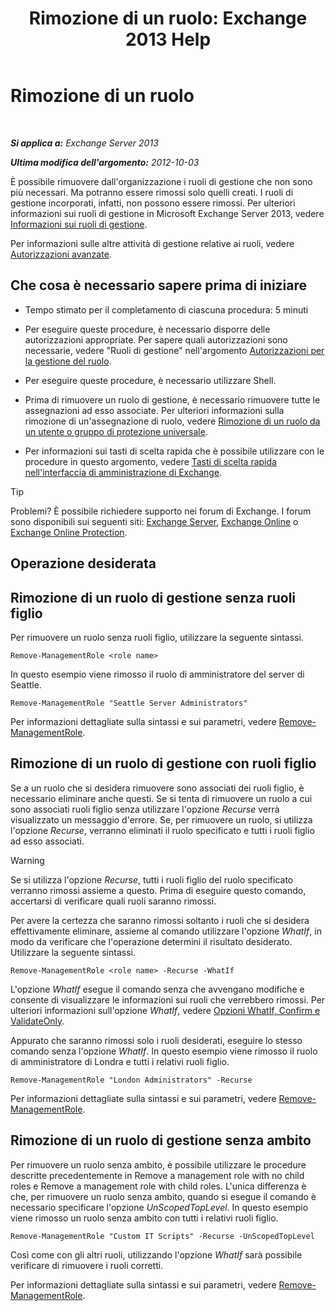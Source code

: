 ﻿---
title: 'Rimozione di un ruolo: Exchange 2013 Help'
TOCTitle: Rimozione di un ruolo
ms:assetid: 2fb6f453-f37a-4636-8353-3f9927f81298
ms:mtpsurl: https://technet.microsoft.com/it-it/library/Dd335178(v=EXCHG.150)
ms:contentKeyID: 50480261
ms.date: 05/22/2018
mtps_version: v=EXCHG.150
ms.translationtype: MT
---

# Rimozione di un ruolo

 

_**Si applica a:** Exchange Server 2013_

_**Ultima modifica dell'argomento:** 2012-10-03_

È possibile rimuovere dall'organizzazione i ruoli di gestione che non sono più necessari. Ma potranno essere rimossi solo quelli creati. I ruoli di gestione incorporati, infatti, non possono essere rimossi. Per ulteriori informazioni sui ruoli di gestione in Microsoft Exchange Server 2013, vedere [Informazioni sui ruoli di gestione](understanding-management-roles-exchange-2013-help.md).

Per informazioni sulle altre attività di gestione relative ai ruoli, vedere [Autorizzazioni avanzate](advanced-permissions-exchange-2013-help.md).

## Che cosa è necessario sapere prima di iniziare

  - Tempo stimato per il completamento di ciascuna procedura: 5 minuti

  - Per eseguire queste procedure, è necessario disporre delle autorizzazioni appropriate. Per sapere quali autorizzazioni sono necessarie, vedere "Ruoli di gestione" nell'argomento [Autorizzazioni per la gestione del ruolo](role-management-permissions-exchange-2013-help.md).

  - Per eseguire queste procedure, è necessario utilizzare Shell.

  - Prima di rimuovere un ruolo di gestione, è necessario rimuovere tutte le assegnazioni ad esso associate. Per ulteriori informazioni sulla rimozione di un'assegnazione di ruolo, vedere [Rimozione di un ruolo da un utente o gruppo di protezione universale](remove-a-role-from-a-user-or-usg-exchange-2013-help.md).

  - Per informazioni sui tasti di scelta rapida che è possibile utilizzare con le procedure in questo argomento, vedere [Tasti di scelta rapida nell'interfaccia di amministrazione di Exchange](keyboard-shortcuts-in-the-exchange-admin-center-exchange-online-protection-help.md).


> [!TIP]
> Problemi? È possibile richiedere supporto nei forum di Exchange. I forum sono disponibili sui seguenti siti: <A href="https://go.microsoft.com/fwlink/p/?linkid=60612">Exchange Server</A>, <A href="https://go.microsoft.com/fwlink/p/?linkid=267542">Exchange Online</A> o <A href="https://go.microsoft.com/fwlink/p/?linkid=285351">Exchange Online Protection</A>.



## Operazione desiderata

## Rimozione di un ruolo di gestione senza ruoli figlio

Per rimuovere un ruolo senza ruoli figlio, utilizzare la seguente sintassi.

    Remove-ManagementRole <role name>

In questo esempio viene rimosso il ruolo di amministratore del server di Seattle.

    Remove-ManagementRole "Seattle Server Administrators"

Per informazioni dettagliate sulla sintassi e sui parametri, vedere [Remove-ManagementRole](https://technet.microsoft.com/it-it/library/dd351170\(v=exchg.150\)).

## Rimozione di un ruolo di gestione con ruoli figlio

Se a un ruolo che si desidera rimuovere sono associati dei ruoli figlio, è necessario eliminare anche questi. Se si tenta di rimuovere un ruolo a cui sono associati ruoli figlio senza utilizzare l'opzione *Recurse* verrà visualizzato un messaggio d'errore. Se, per rimuovere un ruolo, si utilizza l'opzione *Recurse*, verranno eliminati il ruolo specificato e tutti i ruoli figlio ad esso associati.


> [!WARNING]
> Se si utilizza l'opzione <EM>Recurse</EM>, tutti i ruoli figlio del ruolo specificato verranno rimossi assieme a questo. Prima di eseguire questo comando, accertarsi di verificare quali ruoli saranno rimossi.



Per avere la certezza che saranno rimossi soltanto i ruoli che si desidera effettivamente eliminare, assieme al comando utilizzare l'opzione *WhatIf*, in modo da verificare che l'operazione determini il risultato desiderato. Utilizzare la seguente sintassi.

    Remove-ManagementRole <role name> -Recurse -WhatIf

L'opzione *WhatIf* esegue il comando senza che avvengano modifiche e consente di visualizzare le informazioni sui ruoli che verrebbero rimossi. Per ulteriori informazioni sull'opzione *WhatIf*, vedere [Opzioni WhatIf, Confirm e ValidateOnly](whatif-confirm-and-validateonly-switches-exchange-2013-help.md).

Appurato che saranno rimossi solo i ruoli desiderati, eseguire lo stesso comando senza l'opzione *WhatIf*. In questo esempio viene rimosso il ruolo di amministratore di Londra e tutti i relativi ruoli figlio.

    Remove-ManagementRole "London Administrators" -Recurse

Per informazioni dettagliate sulla sintassi e sui parametri, vedere [Remove-ManagementRole](https://technet.microsoft.com/it-it/library/dd351170\(v=exchg.150\)).

## Rimozione di un ruolo di gestione senza ambito

Per rimuovere un ruolo senza ambito, è possibile utilizzare le procedure descritte precedentemente in Remove a management role with no child roles e Remove a management role with child roles. L'unica differenza è che, per rimuovere un ruolo senza ambito, quando si esegue il comando è necessario specificare l'opzione *UnScopedTopLevel*. In questo esempio viene rimosso un ruolo senza ambito con tutti i relativi ruoli figlio.

    Remove-ManagementRole "Custom IT Scripts" -Recurse -UnScopedTopLevel

Così come con gli altri ruoli, utilizzando l'opzione *WhatIf* sarà possibile verificare di rimuovere i ruoli corretti.

Per informazioni dettagliate sulla sintassi e sui parametri, vedere [Remove-ManagementRole](https://technet.microsoft.com/it-it/library/dd351170\(v=exchg.150\)).

